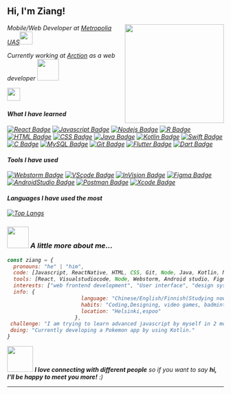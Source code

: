 <h2> Hi, I'm Ziang! </h2>
<img align='right' src="https://media.giphy.com/media/MeJgB3yMMwIaHmKD4z/giphy.gif" width="230">
<p><em>Mobile/Web Developer at <a href="https://metropolia.fi/en">Metropolia UAS</a><img src="https://media.giphy.com/media/WUlplcMpOCEmTGBtBW/giphy.gif" width="30"></br></p>
<p>Currently working at <a href="https://www.arction.com/">Arction</a> as a web developer <img src="https://media.giphy.com/media/l378ryVoDmMwKoSt2/giphy.gif" width="50"></p>

<p>
   <a href="https://www.linkedin.com/in/ziang-zhao-2301061a2/"><img height="30" src="https://i.ibb.co/VwYbX9n/linkedin.png"></a>&nbsp;&nbsp;
</a>&nbsp;&nbsp; 

#### What I have learned

[![React Badge](https://img.shields.io/badge/-React-61DBFB?style=for-the-badge&labelColor=black&logo=react&logoColor=61DBFB)](#) [![Javascript Badge](https://img.shields.io/badge/-Javascript-F0DB4F?style=for-the-badge&labelColor=black&logo=javascript&logoColor=F0DB4F)](#) [![Nodejs Badge](https://img.shields.io/badge/-Nodejs-3C873A?style=for-the-badge&labelColor=black&logo=node.js&logoColor=3C873A)](#) [![R Badge](https://img.shields.io/badge/-R-3864BA?style=for-the-badge&labelColor=black&logo=R&logoColor=3864BA)](#)     [![HTML Badge](https://img.shields.io/badge/-HTML-E34F26?style=for-the-badge&labelColor=black&logo=HTML5&logoColor=E34F26)](#) [![CSS Badge](https://img.shields.io/badge/-CSS-1572B6?style=for-the-badge&labelColor=black&logo=CSS3&logoColor=1572B6)](#) [![Java Badge](https://img.shields.io/badge/-Java-007396?style=for-the-badge&labelColor=black&logo=Java&logoColor=white)](#) [![Kotlin Badge](https://img.shields.io/badge/-Kotlin-0095D5?style=for-the-badge&labelColor=black&logo=Kotlin&logoColor=0095D5)](#) [![Swift Badge](https://img.shields.io/badge/-swift-E50914?style=for-the-badge&labelColor=black&logo=Swift&logoColor=E50914)](#) [![C Badge](https://img.shields.io/badge/-C-A8B9CC?style=for-the-badge&labelColor=black&logo=C&logoColor=A8B9CC)](#) [![MySQL Badge](https://img.shields.io/badge/-MySql-orange?style=for-the-badge&labelColor=black&logo=MySQL&logoColor=orange)](#) [![Git Badge](https://img.shields.io/badge/-Git-F05032?style=for-the-badge&labelColor=black&logo=Git&logoColor=F05032)](#) [![Flutter Badge](https://img.shields.io/badge/-flutter-3DDC84?style=for-the-badge&labelColor=black&logo=flutter&logoColor=00B0D8)](#) [![Dart Badge](https://img.shields.io/badge/-dart-ffffff?style=for-the-badge&labelColor=1177AA&logo=dart&logoColor=003E54)](#) 

#### Tools I have used

 [![Webstorm Badge](https://img.shields.io/badge/-WebStorm-000000?style=for-the-badge&labelColor=white&logo=WebStorm&logoColor=000000)](#) [![VScode Badge](https://img.shields.io/badge/-VisualStudioCode-007ACC?style=for-the-badge&labelColor=black&logo=Visual-Studio-Code&logoColor=007ACC)](#) [![InVision Badge](https://img.shields.io/badge/-InVision-FF3366?style=for-the-badge&labelColor=black&logo=InVision&logoColor=FF3366)](#) [![Figma Badge](https://img.shields.io/badge/-Figma-F24E1E?style=for-the-badge&labelColor=black&logo=Figma&logoColor=F24E1E)](#) [![AndroidStudio Badge](https://img.shields.io/badge/-AndroidStudio-3DDC84?style=for-the-badge&labelColor=black&logo=Android-Studio&logoColor=3DDC84)](#) [![Postman Badge](https://img.shields.io/badge/-Postman-FF6C37?style=for-the-badge&labelColor=black&logo=Postman&logoColor=FF6C37)](#) [![Xcode Badge](https://img.shields.io/badge/-Xcode-FFB71B?style=for-the-badge&labelColor=black&logo=Xcode&logoColor=FFB71B)](#)
 
#### Languages I have used the most
[![Top Langs](https://github-readme-stats.vercel.app/api/top-langs/?username=ZiangZhao1227&hide=java)](https://github.com/anuraghazra/github-readme-stats)


### <img src="https://media.giphy.com/media/VgCDAzcKvsR6OM0uWg/giphy.gif" width="50"> A little more about me...  

```javascript
const ziang = {
  pronouns: "he" | "him",
  code: [Javascript, ReactNative, HTML, CSS, Git, Node, Java, Kotlin, Mysql, swift],
  tools: [React, Visualstudiocode, Node, Webstorm, Android studio, Figma, Postman, Xcode, IntelliJ IDEA],
  interests: ["web frontend development", "User interface", "design system pattern"],
  info: {
                        language: "Chinese/English/Finnish(Studying now)",
                        habits: "Coding,Designing, video games, badminton",
                        location: "Helsinki,espoo"
                      },
 challenge: "I am trying to learn advanced javascript by myself in 2 months",
 doing: "Currently developing a Pokemon app by using Kotlin."
}
```

<img src="https://media.giphy.com/media/LnQjpWaON8nhr21vNW/giphy.gif" width="60"> <em><b>I love connecting with different people</b> so if you want to say <b>hi, I'll be happy to meet you more!</b> :)</em>

---
